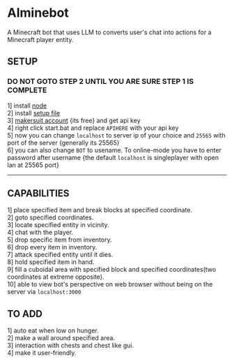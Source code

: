 # AIminebot
A Minecraft bot that uses LLM to converts user's chat into actions for a Minecraft player entity.
## SETUP

### DO NOT GOTO STEP 2 UNTIL YOU ARE SURE STEP 1 IS COMPLETE

1] install [node](https://nodejs.org/en/download)<br>
2] install [setup file](https://github.com/Seshrut/AIminebot/releases)<br>
3] [makersuit account](https://makersuite.google.com/) {its free} and get api key<br>
4] right click start.bat and replace `APIHERE` with your api key<br>
5] now you can change `localhost` to server ip of your choice and `25565` with port of the server {generally its 25565}<br>
6] you can also change `BOT` to usename. To online-mode you have to enter password after username
{the default `localhost` is singleplayer with open lan at 25565 port}
<hr>

## CAPABILITIES
1] place specified item and break blocks at specified coordinate.<br>
2] goto specified coordinates.<br>
3] locate specified entity in vicinity.<br>
4] chat with the player.<br>
5] drop specific item from inventory.<br>
6] drop every item in inventory.<br>
7] attack specified entity until it dies.<br>
8] hold specified item in hand.<br>
9] fill a cuboidal area with specified block and specified coordinates(two coordinates at extreme opposite).<br>
10] able to view bot's perspective on web browser without being on the server via `localhost:3000`

## TO ADD
1] auto eat when low on hunger.<br>
2] make a wall around specified area.<br>
3] interaction with chests and chest like gui.<br>
4] make it user-friendly.<br>
